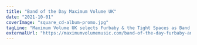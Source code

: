 ```yaml
---
title: "Band of the Day Maximum Volume UK"
date: "2021-10-01"
coverImage: "square_cd-album-promo.jpg"
tagLine: "Maximum Volume UK selects Furbaby & the Tight Spaces as Band of the Day"
externalUrl: "https://maximumvolumemusic.com/band-of-the-day-furbaby-and-the-tight-spaces/"
---
```

